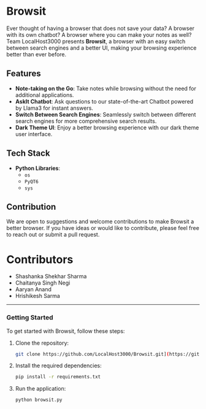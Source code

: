 # Browsit

Ever thought of having a browser that does not save your data? A browser with its own chatbot? A browser where you can make your notes as well? Team LocalHost3000 presents **Browsit**, a browser with an easy switch between search engines and a better UI, making your browsing experience better than ever before.

## Features

- **Note-taking on the Go**: Take notes while browsing without the need for additional applications.
- **AskIt Chatbot**: Ask questions to our state-of-the-art Chatbot powered by Llama3 for instant answers.
- **Switch Between Search Engines**: Seamlessly switch between different search engines for more comprehensive search results.
- **Dark Theme UI**: Enjoy a better browsing experience with our dark theme user interface.

## Tech Stack

- **Python Libraries**: 
  - `os`
  - `PyQT6`
  - `sys`

## Contribution

We are open to suggestions and welcome contributions to make Browsit a better browser. If you have ideas or would like to contribute, please feel free to reach out or submit a pull request.

# Contributors
- Shashanka Shekhar Sharma
- Chaitanya Singh Negi
- Aaryan Anand
- Hrishikesh Sarma

---

### Getting Started

To get started with Browsit, follow these steps:

1. Clone the repository:
   ```sh
   git clone https://github.com/LocalHost3000/Browsit.git](https://github.com/AaryanAnand10/Browsit.git
   ```
2. Install the required dependencies:
   ```sh
   pip install -r requirements.txt
   ```
3. Run the application:
   ```sh
   python browsit.py
   ```
